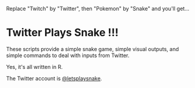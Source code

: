 Replace "Twitch" by "Twitter", then "Pokemon" by "Snake" and you'll get…
# Twitter Plays Snake !!!
These scripts provide a simple snake game, simple visual outputs, and simple commands to deal with inputs from Twitter.

Yes, it's all written in R.

The Twitter account is [@letsplaysnake](http://twitter.com/letsplaysnake).
